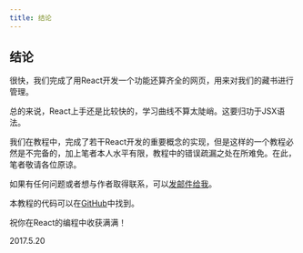 ```yaml
---
title: 结论
---
```


## 结论

很快，我们完成了用React开发一个功能还算齐全的网页，用来对我们的藏书进行管理。

总的来说，React上手还是比较快的，学习曲线不算太陡峭。这要归功于JSX语法。

我们在教程中，完成了若干React开发的重要概念的实现，但是这样的一个教程必然是不完备的，加上笔者本人水平有限，教程中的错误疏漏之处在所难免。在此，笔者敬请各位原谅。

如果有任何问题或者想与作者取得联系，可以[发邮件给我](mailto:taylor.ren@gmail.com)。

本教程的代码可以在[GitHub](https://github.com/taylorren/rsywx.react)中找到。

祝你在React的编程中收获满满！

2017.5.20